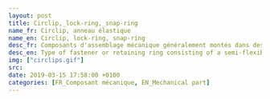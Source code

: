 ```yaml
---
layout: post
title: Circlip,_lock-ring,_snap-ring
name_fr: Circlip, anneau élastique
name_en: Circlip, lock-ring, snap-ring
desc_fr: Composants d'assemblage mécanique généralement montés dans des gorges réalisées sur des portées cylindriques extérieures (arbres, axes, …) ou dans des alésages. Ils permettent de réaliser des arrêts axiaux, des rattrapages de jeu destinés à réduire le bruit de fonctionnement des mécanismes, etc.
desc_en: Type of fastener or retaining ring consisting of a semi-flexible metal ring with open ends which can be snapped into place, into a machined groove on a dowel pin or other part to permit rotation but to prevent lateral movement. There are two basic types&#58; internal and external, referring to whether they are fitted into a bore or over a shaft. Circlips are often used to secure pinned connections.
img: ["circlips.gif"]
src: 
date: 2019-03-15 17:58:00 +0100
categories: [FR_Composant mécanique, EN_Mechanical part]
---
```

